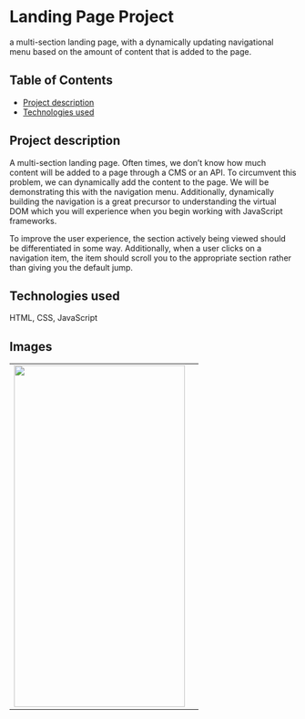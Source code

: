 # Landing Page Project
a multi-section landing page, with a dynamically updating navigational menu based on the amount of content that is added to the page.



## Table of Contents

* [Project description](projectdescription)
* [Technologies used](#technologiesused)



## Project description
A multi-section landing page. Often times, we don’t know how much content will be added to a page through a CMS or an API. To circumvent this problem, we can dynamically add the content to the page. We will be demonstrating this with the navigation menu. Additionally, dynamically building the navigation is a great precursor to understanding the virtual DOM which you will experience when you begin working with JavaScript frameworks.

To improve the user experience, the section actively being viewed should be differentiated in some way. Additionally, when a user clicks on a navigation item, the item should scroll you to the appropriate section rather than giving you the default jump.


## Technologies used
HTML, CSS, JavaScript


## Images
| | | 
|:-------------------------:|:-------------------------:|
|<img src="https://user-images.githubusercontent.com/99563220/214886348-44b1120e-3ee7-4094-ab1e-b154ccf9ae90.png" width="300" height="600" />|
